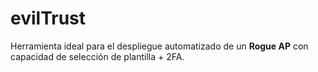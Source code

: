 # evilTrust
Herramienta ideal para el despliegue automatizado de un **Rogue AP** con capacidad de selección de plantilla + 2FA.
